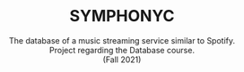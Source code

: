 
<br />
<p align="center">
  
  <h1 align="center">SYMPHONYC</h1>

  <p align="center">
    The database of a music streaming service similar to Spotify.
    <br />
    Project regarding the Database course.
    <br />
    (Fall 2021)
  <br />
  
  
